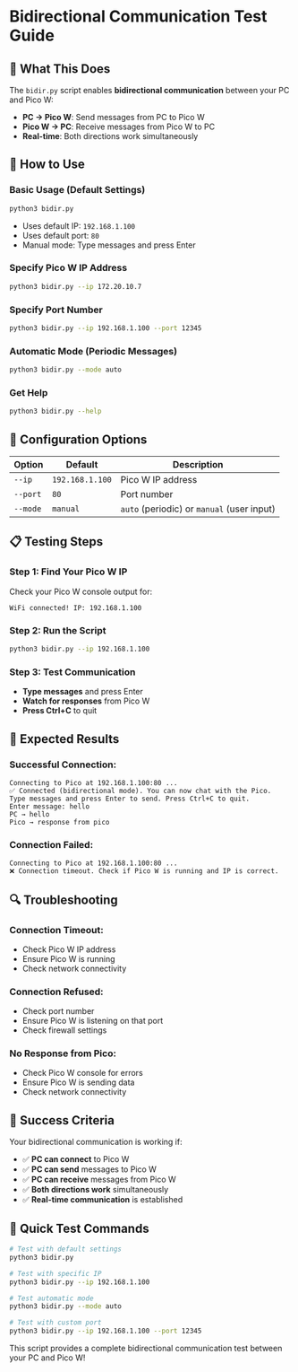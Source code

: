 # Bidirectional Communication Test Guide

## 🎯 **What This Does**

The `bidir.py` script enables **bidirectional communication** between your PC and Pico W:
- **PC → Pico W**: Send messages from PC to Pico W
- **Pico W → PC**: Receive messages from Pico W to PC
- **Real-time**: Both directions work simultaneously

## 🚀 **How to Use**

### **Basic Usage (Default Settings)**
```bash
python3 bidir.py
```
- Uses default IP: `192.168.1.100`
- Uses default port: `80`
- Manual mode: Type messages and press Enter

### **Specify Pico W IP Address**
```bash
python3 bidir.py --ip 172.20.10.7
```

### **Specify Port Number**
```bash
python3 bidir.py --ip 192.168.1.100 --port 12345
```

### **Automatic Mode (Periodic Messages)**
```bash
python3 bidir.py --mode auto
```

### **Get Help**
```bash
python3 bidir.py --help
```

## 🔧 **Configuration Options**

| Option | Default | Description |
|--------|---------|-------------|
| `--ip` | `192.168.1.100` | Pico W IP address |
| `--port` | `80` | Port number |
| `--mode` | `manual` | `auto` (periodic) or `manual` (user input) |

## 📋 **Testing Steps**

### **Step 1: Find Your Pico W IP**
Check your Pico W console output for:
```
WiFi connected! IP: 192.168.1.100
```

### **Step 2: Run the Script**
```bash
python3 bidir.py --ip 192.168.1.100
```

### **Step 3: Test Communication**
- **Type messages** and press Enter
- **Watch for responses** from Pico W
- **Press Ctrl+C** to quit

## 🎯 **Expected Results**

### **Successful Connection:**
```
Connecting to Pico at 192.168.1.100:80 ...
✅ Connected (bidirectional mode). You can now chat with the Pico.
Type messages and press Enter to send. Press Ctrl+C to quit.
Enter message: hello
PC → hello
Pico → response from pico
```

### **Connection Failed:**
```
Connecting to Pico at 192.168.1.100:80 ...
❌ Connection timeout. Check if Pico W is running and IP is correct.
```

## 🔍 **Troubleshooting**

### **Connection Timeout:**
- Check Pico W IP address
- Ensure Pico W is running
- Check network connectivity

### **Connection Refused:**
- Check port number
- Ensure Pico W is listening on that port
- Check firewall settings

### **No Response from Pico:**
- Check Pico W console for errors
- Ensure Pico W is sending data
- Check network connectivity

## 🎉 **Success Criteria**

Your bidirectional communication is working if:
- ✅ **PC can connect** to Pico W
- ✅ **PC can send** messages to Pico W
- ✅ **PC can receive** messages from Pico W
- ✅ **Both directions work** simultaneously
- ✅ **Real-time communication** is established

## 📱 **Quick Test Commands**

```bash
# Test with default settings
python3 bidir.py

# Test with specific IP
python3 bidir.py --ip 192.168.1.100

# Test automatic mode
python3 bidir.py --mode auto

# Test with custom port
python3 bidir.py --ip 192.168.1.100 --port 12345
```

This script provides a complete bidirectional communication test between your PC and Pico W!
